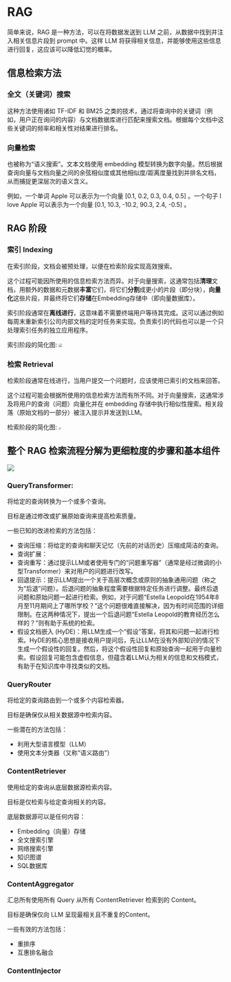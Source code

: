 # RAG

简单来说，RAG 是一种方法，可以在将数据发送到 LLM 之前，从数据中找到并注入相关信息片段到 prompt 中。这样 LLM 将获得相关信息，并能够使用这些信息进行回复，这应该可以降低幻觉的概率。

## 信息检索方法

### 全文（关键词）搜索

这种方法使用诸如 TF-IDF 和 BM25 之类的技术，通过将查询中的关键词（例如，用户正在询问的内容）与文档数据库进行匹配来搜索文档。根据每个文档中这些关键词的频率和相关性对结果进行排名。

### 向量检索

也被称为“语义搜索”。文本文档使用 embedding 模型转换为数字向量。然后根据查询向量与文档向量之间的余弦相似度或其他相似度/距离度量找到并排名文档，从而捕捉更深层次的语义含义。

例如，一个单词 Apple 可以表示为一个向量 [0.1, 0.2, 0.3, 0.4, 0.5] 。一个句子 I love Apple 可以表示为一个向量 [0.1, 10.3, -10.2, 90.3, 2.4, -0.5] 。

## RAG 阶段

### 索引 Indexing

在索引阶段，文档会被预处理，以便在检索阶段实现高效搜索。

这个过程可能因所使用的信息检索方法而异。对于向量搜索，这通常包括**清理**文档，用额外的数据和元数据**丰富**它们，将它们**分割**成更小的片段（即分块），**向量化**这些片段，并最终将它们**存储**在Embedding存储中（即向量数据库）。

索引阶段通常在**离线进行**，这意味着不需要终端用户等待其完成。这可以通过例如每周末重新索引公司内部文档的定时任务来实现。负责索引的代码也可以是一个只处理索引任务的独立应用程序。

索引阶段的简化图:
<img src="https://docs.langchain4j.dev/assets/images/rag-ingestion-9b548e907df1c3c8948643795a981b95.png" style="zoom: 50%;" />

### 检索 Retrieval

检索阶段通常在线进行，当用户提交一个问题时，应该使用已索引的文档来回答。

这个过程可能会根据所使用的信息检索方法而有所不同。对于向量搜索，这通常涉及将用户的查询（问题）向量化并在 embedding 存储中执行相似性搜索。相关段落（原始文档的一部分）被注入提示并发送到LLM。

检索阶段的简化图:
<img src="https://docs.langchain4j.dev/assets/images/rag-retrieval-f525d2937abc08fed5cec36a7f08a4c3.png" style="zoom:33%;" />

## 整个 RAG 检索流程分解为更细粒度的步骤和基本组件

<img src="https://docs.langchain4j.dev/assets/images/advanced-rag-fb84283d02470b835ff2f4913f08fdbf.png"  />

### QueryTransformer: 

将给定的查询转换为一个或多个查询。

目标是通过修改或扩展原始查询来提高检索质量。

一些已知的改进检索的方法包括：
- 查询压缩：将给定的查询和聊天记忆（先前的对话历史）压缩成简洁的查询。
- 查询扩展：
- 查询重写：通过提示LLM或者使用专门的“问题重写器”（通常是经过微调的小型Transformer）来对用户的问题进行改写。
- 回退提示：提示LLM提出一个关于高层次概念或原则的抽象通用问题（称之为“后退”问题）。后退问题的抽象程度需要根据特定任务进行调整。最终后退问题和原始问题一起进行检索。例如，对于问题“Estella Leopold在1954年8月至11月期间上了哪所学校？”这个问题很难直接解决，因为有时间范围的详细限制。在这两种情况下，提出一个后退问题“Estella Leopold的教育经历怎么样的？”则有助于系统的检索。
- 假设文档嵌入 (HyDE)：用LLM生成一个“假设”答案，将其和问题一起进行检索。HyDE的核心思想是接收用户提问后，先让LLM在没有外部知识的情况下生成一个假设性的回复。然后，将这个假设性回复和原始查询一起用于向量检索。假设回复可能包含虚假信息，但蕴含着LLM认为相关的信息和文档模式，有助于在知识库中寻找类似的文档。

### QueryRouter

将给定的查询路由到一个或多个内容检索器。

目标是确保仅从相关数据源中检索内容。

一些潜在的方法包括：
- 利用大型语言模型（LLM）
- 使用文本分类器（又称“语义路由”）

### ContentRetriever

使用给定的查询从底层数据源检索内容。

目标是仅检索与给定查询相关的内容。

底层数据源可以是任何内容：
- Embedding（向量）存储
- 全文搜索引擎
- 网络搜索引擎
- 知识图谱
- SQL数据库

### ContentAggregator

汇总所有使用所有 Query 从所有 ContentRetriever 检索到的 Content。

目标是确保仅向 LLM 呈现最相关且不重复的Content。

一些有效的方法包括：
- 重排序
- 互惠排名融合

### ContentInjector